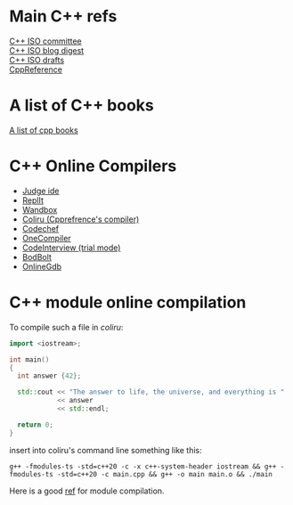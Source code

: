# Main C++ refs
[C++ ISO committee](https://isocpp.org/)  
[C++ ISO blog digest](https://isocpp.org/blog)  
[C++ ISO drafts](http://www.open-std.org/jtc1/sc22/wg21)  
[CppReference](https://cppreference.com/)

# A list of C++ books
[A list of cpp books](https://github.com/yuchdev/CppBooks)

# C++ Online Compilers
- [Judge ide](https://ide.judge0.com/)
- [ReplIt](https://replit.com)
- [Wandbox](https://wandbox.org/)
- [Coliru (Cpprefrence's compiler)](http://coliru.stacked-crooked.com/)
- [Codechef](https://www.codechef.com/ide)
- [OneCompiler](https://onecompiler.com/cpp)
- [CodeInterview (trial mode)](https://codeinterview.io/)
- [BodBolt](https://godbolt.org/)
- [OnlineGdb](https://www.onlinegdb.com/)


# C++ module online compilation
To compile such a file in *coliru*:
```cpp
import <iostream>;

int main()
{
  int answer {42};

  std::cout << "The answer to life, the universe, and everything is "
            << answer
            << std::endl;

  return 0;
} 
```

insert into coliru's command line something like this:
```
g++ -fmodules-ts -std=c++20 -c -x c++-system-header iostream && g++ -fmodules-ts -std=c++20 -c main.cpp && g++ -o main main.o && ./main
```

Here is a good [ref](https://accu.org/journals/overload/28/159/sidwell/) for module compilation.
